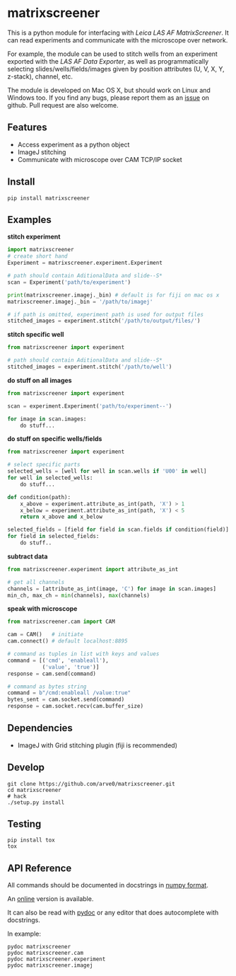 # matrixscreener #
This is a python module for interfacing with *Leica LAS AF MatrixScreener*.
It can read experiments and communicate with the microscope over network.

For example, the module can be used to stitch wells from an experiment exported
with the *LAS AF Data Exporter*, as well as programmatically selecting
slides/wells/fields/images given by position attributes (U, V, X, Y, z-stack),
channel, etc.

The module is developed on Mac OS X, but should work on Linux and Windows too.
If you find any bugs, please report them as an
[issue](https://github.com/arve0/matrixscreener/issues/new) on github. Pull
request are also welcome.


## Features ##
- Access experiment as a python object
- ImageJ stitching
- Communicate with microscope over CAM TCP/IP socket


## Install ##
```
pip install matrixscreener
```


## Examples ##
**stitch experiment**
```python
import matrixscreener
# create short hand
Experiment = matrixscreener.experiment.Experiment

# path should contain AditionalData and slide--S*
scan = Experiment('path/to/experiment')

print(matrixscreener.imagej._bin) # default is for fiji on mac os x
matrixscreener.imagej._bin = '/path/to/imagej'

# if path is omitted, experiment path is used for output files
stitched_images = experiment.stitch('/path/to/output/files/')
```

**stitch specific well**
```python
from matrixscreener import experiment

# path should contain AditionalData and slide--S*
stitched_images = experiment.stitch('/path/to/well')
```

**do stuff on all images**
```python
from matrixscreener import experiment

scan = experiment.Experiment('path/to/experiment--')

for image in scan.images:
    do stuff...
```

**do stuff on specific wells/fields**
```python
from matrixscreener import experiment

# select specific parts
selected_wells = [well for well in scan.wells if 'U00' in well]
for well in selected_wells:
    do stuff...

def condition(path):
    x_above = experiment.attribute_as_int(path, 'X') > 1
    x_below = experiment.attribute_as_int(path, 'X') < 5
    return x_above and x_below

selected_fields = [field for field in scan.fields if condition(field)]
for field in selected_fields:
    do stuff..
```

**subtract data**
```python
from matrixscreener.experiment import attribute_as_int

# get all channels
channels = [attribute_as_int(image, 'C') for image in scan.images]
min_ch, max_ch = min(channels), max(channels)
```

**speak with microscope**
```python
from matrixscreener.cam import CAM

cam = CAM()   # initiate
cam.connect() # default localhost:8895

# command as tuples in list with keys and values
command = [('cmd', 'enableall'),
           ('value', 'true')]
response = cam.send(command)

# command as bytes string
command = b"/cmd:enableall /value:true"
bytes_sent = cam.socket.send(command)
response = cam.socket.recv(cam.buffer_size)
```


## Dependencies ##
- ImageJ with Grid stitching plugin (fiji is recommended)


## Develop ##
```
git clone https://github.com/arve0/matrixscreener.git
cd matrixscreener
# hack
./setup.py install
```

## Testing ##
```
pip install tox
tox
```

## API Reference ##
All commands should be documented in docstrings in
[numpy format](https://github.com/numpy/numpy/blob/master/doc/HOWTO_DOCUMENT.rst.txt).

An [online](http://matrixscreener.readthedocs.org) version is available.

It can also be read with [pydoc](https://docs.python.org/3.4/library/pydoc.html)
or any editor that does autocomplete with docstrings.

In example:
```
pydoc matrixscreener
pydoc matrixscreener.cam
pydoc matrixscreener.experiment
pydoc matrixscreener.imagej
```
